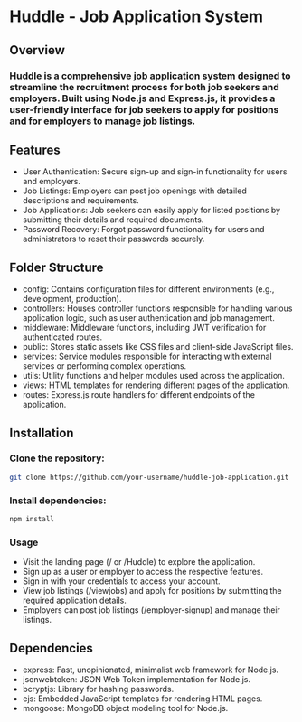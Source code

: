 
# Huddle - Job Application System
## Overview
### Huddle is a comprehensive job application system designed to streamline the recruitment process for both job seekers and employers. Built using Node.js and Express.js, it provides a user-friendly interface for job seekers to apply for positions and for employers to manage job listings.

## Features
- User Authentication: Secure sign-up and sign-in functionality for users and employers.
- Job Listings: Employers can post job openings with detailed descriptions and requirements.
- Job Applications: Job seekers can easily apply for listed positions by submitting their details and required documents.
- Password Recovery: Forgot password functionality for users and administrators to reset their passwords securely.

## Folder Structure
- config: Contains configuration files for different environments (e.g., development, production).
- controllers: Houses controller functions responsible for handling various application logic, such as user authentication and job management.
- middleware: Middleware functions, including JWT verification for authenticated routes.
- public: Stores static assets like CSS files and client-side JavaScript files.
- services: Service modules responsible for interacting with external services or performing complex operations.
- utils: Utility functions and helper modules used across the application.
- views: HTML templates for rendering different pages of the application.
- routes: Express.js route handlers for different endpoints of the application.
## Installation
### Clone the repository:
```bash  ### Copy code
git clone https://github.com/your-username/huddle-job-application.git
```
### Install dependencies:
```bash  Copy code
npm install
```


### Usage
- Visit the landing page (/ or /Huddle) to explore the application.
- Sign up as a user or employer to access the respective features.
- Sign in with your credentials to access your account.
- View job listings (/viewjobs) and apply for positions by submitting the required application details.
- Employers can post job listings (/employer-signup) and manage their listings.
## Dependencies
- express: Fast, unopinionated, minimalist web framework for Node.js.
- jsonwebtoken: JSON Web Token implementation for Node.js.
-  bcryptjs: Library for hashing passwords.
- ejs: Embedded JavaScript templates for rendering HTML pages.
- mongoose: MongoDB object modeling tool for Node.js.
